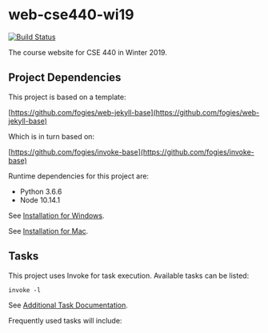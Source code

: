 # web-cse440-wi19

[![Build Status](https://travis-ci.org/uwcse440/web-cse440-wi19.svg?branch=master)](https://travis-ci.org/uwcse440/web-cse440-wi19)

The course website for CSE 440 in Winter 2019.

## Project Dependencies

This project is based on a template:

[https://github.com/fogies/web-jekyll-base](https://github.com/fogies/web-jekyll-base)

Which is in turn based on:

[https://github.com/fogies/invoke-base](https://github.com/fogies/invoke-base)

Runtime dependencies for this project are:
- Python 3.6.6
- Node 10.14.1

See [Installation for Windows](https://github.com/uwcse440/web-cse440-wi19/blob/master/readme/install_windows.md).

See [Installation for Mac](https://github.com/uwcse440/web-cse440-wi19/blob/master/readme/install_mac.md).

## Tasks

This project uses Invoke for task execution. Available tasks can be listed:

`invoke -l`

See [Additional Task Documentation](https://github.com/uwcse440/web-cse440-wi19/blob/master/readme/invoke.md).

Frequently used tasks will include:

